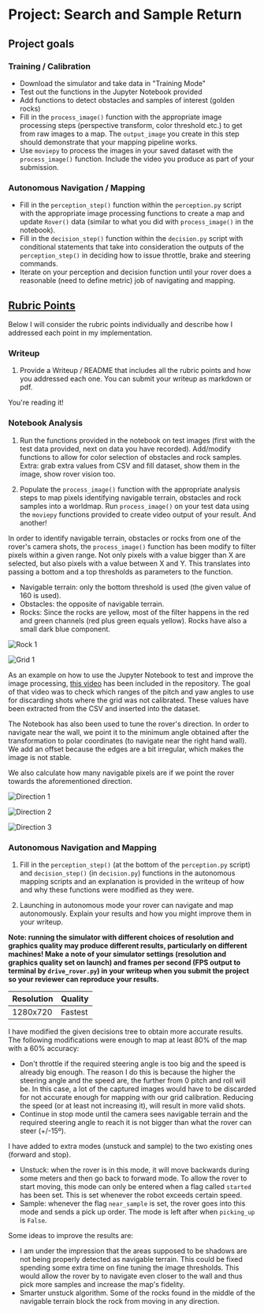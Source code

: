 # Project: Search and Sample Return
## Project goals
### Training / Calibration
* Download the simulator and take data in "Training Mode"
* Test out the functions in the Jupyter Notebook provided
* Add functions to detect obstacles and samples of interest (golden rocks)
* Fill in the `process_image()` function with the appropriate image processing steps (perspective transform, color threshold etc.) to get from raw images to a map.  The `output_image` you create in this step should demonstrate that your mapping pipeline works.
* Use `moviepy` to process the images in your saved dataset with the `process_image()` function.  Include the video you produce as part of your submission.

### Autonomous Navigation / Mapping
* Fill in the `perception_step()` function within the `perception.py` script with the appropriate image processing functions to create a map and update `Rover()` data (similar to what you did with `process_image()` in the notebook).
* Fill in the `decision_step()` function within the `decision.py` script with conditional statements that take into consideration the outputs of the `perception_step()` in deciding how to issue throttle, brake and steering commands.
* Iterate on your perception and decision function until your rover does a reasonable (need to define metric) job of navigating and mapping.  

[//]: # (Image References)

[rock1_processed]: ./misc/example_rock1_processed.png
[grid1_processed]: ./misc/example_grid1_processed.png
[rover_dir1]: ./misc/rover_direction1.png
[rover_dir2]: ./misc/rover_direction2.png
[rover_dir3]: ./misc/rover_direction3.png

## [Rubric Points](https://review.udacity.com/#!/rubrics/916/view)
Below I will consider the rubric points individually and describe how I addressed each point in my implementation.  
### Writeup

1. Provide a Writeup / README that includes all the rubric points and how you addressed each one.  You can submit your writeup as markdown or pdf.

You're reading it!

### Notebook Analysis
1. Run the functions provided in the notebook on test images (first with the test data provided, next on data you have recorded). Add/modify functions to allow for color selection of obstacles and rock samples.
Extra: grab extra values from CSV and fill dataset, show them in the image, show rover vision too.

2. Populate the `process_image()` function with the appropriate analysis steps to map pixels identifying navigable terrain, obstacles and rock samples into a worldmap.  Run `process_image()` on your test data using the `moviepy` functions provided to create video output of your result.
And another!


In order to identify navigable terrain, obstacles or rocks from one of the rover's camera shots, the `process_image()` function has been modify to filter pixels within a given range. Not only pixels with a value bigger than X are selected, but also pixels with a value between X and Y. This translates into passing a bottom and a top thresholds as parameters to the function.

* Navigable terrain: only the bottom threshold is used (the given value of 160 is used).
* Obstacles: the opposite of navigable terrain.
* Rocks: Since the rocks are yellow, most of the filter happens in the red and green channels (red plus green equals yellow). Rocks have also a small dark blue component.

![Rock 1][rock1_processed]

![Grid 1][grid1_processed]

As an example on how to use the Jupyter Notebook to test and improve the image processing, [this video](./misc/test_pitch_yaw_selection.mp4) has been included in the repository. The goal of that video was to check which ranges of the pitch and yaw angles to use for discarding shots where the grid was not calibrated. These values have been extracted from the CSV and inserted into the dataset.

The Notebook has also been used to tune the rover's direction. In order to navigate near the wall, we point it to the minimum angle obtained after the transformation to polar coordinates (to navigate near the right hand wall). We add an offset because the edges are a bit irregular, which makes the image is not stable.

We also calculate how many navigable pixels are if we point the rover towards the aforementioned direction.

![Direction 1][rover_dir1]

![Direction 2][rover_dir2]

![Direction 3][rover_dir3]

### Autonomous Navigation and Mapping

1. Fill in the `perception_step()` (at the bottom of the `perception.py` script) and `decision_step()` (in `decision.py`) functions in the autonomous mapping scripts and an explanation is provided in the writeup of how and why these functions were modified as they were.

2. Launching in autonomous mode your rover can navigate and map autonomously.  Explain your results and how you might improve them in your writeup.  

**Note: running the simulator with different choices of resolution and graphics quality may produce different results, particularly on different machines!  Make a note of your simulator settings (resolution and graphics quality set on launch) and frames per second (FPS output to terminal by `drive_rover.py`) in your writeup when you submit the project so your reviewer can reproduce your results.**

| Resolution |  Quality  |
|------------|-----------|
|  1280x720  |  Fastest  |

I have modified the given decisions tree to obtain more accurate results. The following modifications were enough to map at least 80% of the map with a 60% accuracy:
* Don't throttle if the required steering angle is too big and the speed is already big enough. The reason I do this is because the higher the steering angle and the speed are, the further from 0 pitch and roll will be. In this case, a lot of the captured images would have to be discarded for not accurate enough for mapping with our grid calibration. Reducing the speed (or at least not increasing it), will result in more valid shots.
* Continue in stop mode until the camera sees navigable terrain and the required steering angle to reach it is not bigger than what the rover can steer (+/-15º).

I have added to extra modes (unstuck and sample) to the two existing ones (forward and stop).
* Unstuck: when the rover is in this mode, it will move backwards during some meters and then go back to forward mode. To allow the rover to start moving, this mode can only be entered when a flag called `started` has been set. This is set whenever the robot exceeds certain speed.
* Sample: whenever the flag `near_sample` is set, the rover goes into this mode and sends a pick up order. The mode is left after when `picking_up` is `False`.

Some ideas to improve the results are:
* I am under the impression that the areas supposed to be shadows are not being properly detected as navigable terrain. This could be fixed spending some extra time on fine tuning the image thresholds. This would allow the rover by to navigate even closer to the wall and thus pick more samples and increase the map's fidelity.
* Smarter unstuck algorithm. Some of the rocks found in the middle of the navigable terrain block the rock from moving in any direction. 
